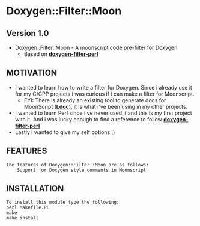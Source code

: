 # Doxygen::Filter::Moon

## Version 1.0

* Doxygen::Filter::Moon - A moonscript code pre-filter for Doxygen
  * Based on **[doxygen-filter-perl](https://github.com/jordan2175/doxygen-filter-perl)**


## MOTIVATION

* I wanted to learn how to write a filter for Doxygen. Since i already use it for my C/CPP projects i was curious if i can make a filter for Moonscript.
  * FYI: There is already an existing tool to generate docs for MoonScript (**[Ldoc](https://lunarmodules.github.io/ldoc/manual/manual.md.html#Moonscript_Support)**), it is what i've been using in my other projects.
* I wanted to learn Perl since i've never used it and this is my first project with it. And i was lucky enough to find a reference to follow **[doxygen-filter-perl](https://github.com/jordan2175/doxygen-filter-perl)**
* Lastly i wanted to give my self options ;) 

## FEATURES

```
The features of Doxygen::Filter::Moon are as follows:
    Support for Doxygen style comments in Moonscript
```

## INSTALLATION

```
To install this module type the following:
perl Makefile.PL
make
make install
```

